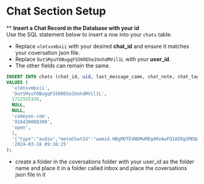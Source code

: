 # Chat Section Setup

** **Insert a Chat Record in the Database with your id**  
   Use the SQL statement below to insert a row into your `chats` table.  
   - Replace `xlmtxvmbxii` with your desired **chat_id** and ensure it matches your coversation json file.  
   - Replace `DutSMyuYOBugqF55KRO5e2UohdMVil1L` with your **user_id**.  
   - The other fields can remain the same.

   ```sql
   INSERT INTO chats (chat_id, uid, last_message_came, chat_note, chat_tags, sender_name, sender_mobile, chat_status, is_opened, last_message, createdAt) 
   VALUES (
     'xlmtxvmbxii',
     'DutSMyuYOBugqF55KRO5e2UohdMVil1L',
     1712555326,
     NULL,
     NULL,
     'codeyon.com',
     '918430088300',
     'open',
     1, 
     '{"type":"audio","metaChatId":"wamid.HBgMOTE4NDMwMDg4MzAwFQIAERgSMDQwRENGRUI3MDhGQ0MzMkZEAA==","msgContext":{"type":"audio","audio":{"link":"http://localhost:3000/media/ZtE9wv3dIrNgPKeKXifyxjJHylA2j1bB.mp3"}},"reaction":"","timestamp":1712555326,"senderName":"codeyon.com","senderMobile":"918430088300","status":"sent","star":false,"route":"OUTGOING","agent":"john@agent.com"}',
     '2024-03-18 09:16:25'
   );
 ```

- create a folder in the coversations folder with your user_id as the folder name and place it in a folder called inbox and place the coversations json file in it
